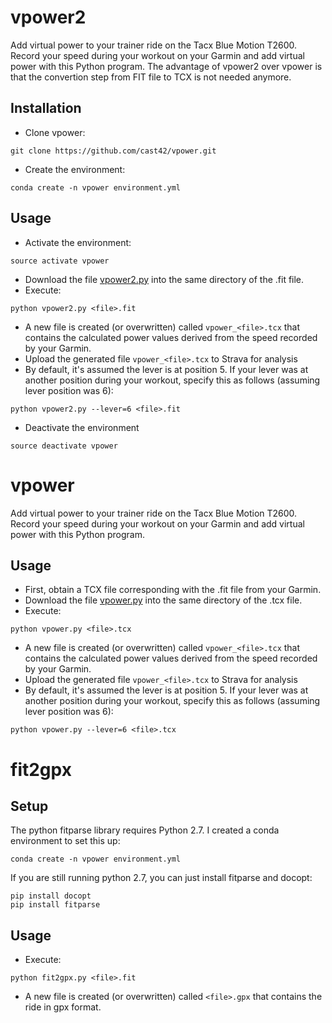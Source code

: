 # vpower2
Add virtual power to your trainer ride on the Tacx Blue Motion T2600. Record your speed during your workout on your Garmin and add virtual power with this Python program. The advantage of vpower2 over vpower is that the convertion step from FIT file to TCX is not needed anymore.

## Installation
- Clone vpower:
```
git clone https://github.com/cast42/vpower.git
```
- Create the environment:
```
conda create -n vpower environment.yml
```

## Usage
- Activate the environment:
```
source activate vpower
```
- Download the file [vpower2.py](https://github.com/cast42/vpower/blob/master/vpower2.py) into the same directory of the .fit file.
- Execute:
```
python vpower2.py <file>.fit
```
- A new file is created (or overwritten) called `vpower_<file>.tcx` that contains the calculated power values derived from the speed recorded by your Garmin.
- Upload the generated file `vpower_<file>.tcx` to Strava for analysis
- By default, it's assumed the lever is at position 5. If your lever was at another position during your workout, specify this as follows (assuming lever position was 6):
```
python vpower2.py --lever=6 <file>.fit
```
- Deactivate the environment
```
source deactivate vpower
```

# vpower
Add virtual power to your trainer ride on the Tacx Blue Motion T2600. Record your speed during your workout on your Garmin and add virtual power with this Python program. 

## Usage
- First, obtain a TCX file corresponding with the .fit file from your Garmin.
- Download the file [vpower.py](https://github.com/cast42/vpower/blob/master/vpower.py) into the same directory of the .tcx file.
- Execute:
```
python vpower.py <file>.tcx
```
- A new file is created (or overwritten) called `vpower_<file>.tcx` that contains the calculated power values derived from the speed recorded by your Garmin.
- Upload the generated file `vpower_<file>.tcx` to Strava for analysis
- By default, it's assumed the lever is at position 5. If your lever was at another position during your workout, specify this as follows (assuming lever position was 6):
```
python vpower.py --lever=6 <file>.tcx
```

# fit2gpx

## Setup
The python fitparse library requires Python 2.7. I created a conda environment to set this up:
```
conda create -n vpower environment.yml
```
If you are still running python 2.7, you can just install fitparse and docopt:
```
pip install docopt
pip install fitparse
```

## Usage
- Execute:
```
python fit2gpx.py <file>.fit
```
- A new file is created (or overwritten) called `<file>.gpx` that contains the ride in gpx format.

